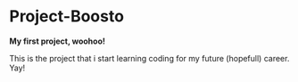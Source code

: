 # Project-Boosto
  **My first project, woohoo!**
  
  
  This is the project that i start learning coding for my future (hopefull) career. Yay!
